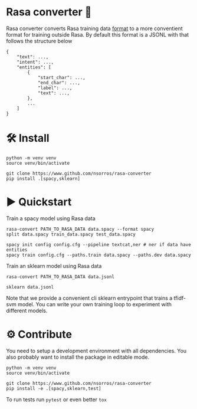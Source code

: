 # Rasa converter 💬

Rasa converter converts Rasa training data [format](https://rasa.com/docs/rasa/next/training-data-format) to a more conventient format
for training outside Rasa. By default this format is a JSONL with that follows the structure below
```
{
    "text": ...,
    "intent": ...,
    "entities": [
        {
            "start_char": ...,
            "end_char": ...,
            "label": ...,
            "text": ...,
        },
        ...
    ]
}
```

# 🛠 Install

```
python -m venv venv
source venv/bin/activate

git clone https://www.github.com/nsorros/rasa-converter
pip install .[spacy,sklearn]
```

# ▶️ Quickstart

Train a spacy model using Rasa data

```
rasa-convert PATH_TO_RASA_DATA data.spacy --format spacy
split data.spacy train_data.spacy test_data.spacy

spacy init config config.cfg --pipeline textcat,ner # ner if data have entities
spacy train config.cfg --paths.train data.spacy --paths.dev data.spacy
```

Train an sklearn model using Rasa data
```
rasa-convert PATH_TO_RASA_DATA data.jsonl

sklearn data.jsonl
```
Note that we provide a convenient cli sklearn entrypoint
that trains a tfidf-svm model. You can write your own training
loop to experiment with different models.

# ⚙️ Contribute

You need to setup a development environment with all dependencies. You
also probably want to install the package in editable mode.

```
python -m venv venv
source venv/bin/activate

git clone https://www.github.com/nsorros/rasa-converter
pip install -e .[spacy,sklearn,test]
```

To run tests run `pytest` or even better `tox`
